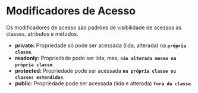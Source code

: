 # Modificadores de Acesso
Os modificadores de acesso são padrões de visibilidade de acessos às classes, atributos e métodos.

- **private:** Propriedade só pode ser acessada (lida, alterada) na **`própria classe`**.
- **readonly:** Propriedade pode ser lida, mas, **`não alterada mesmo na própria classe`**.
- **protected:** Propriedade pode ser acessada **`na própria classe ou classes estendidas`**.
- **public:** Propriedade pode ser acessada (lida e alterada) **`fora da classe`**.
